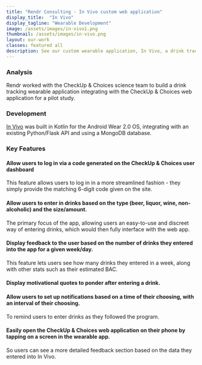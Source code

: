 ```yaml
---
title: "Rendr Consulting - In Vivo custom web application"
display_title:  "In Vivo"
display_tagline: "Wearable Development"
image: /assets/images/in-vivo1.png
thumbnail: /assets/images/in-vivo.png
layout: our-work
classes: featured all
description: See our custom wearable application, In Vivo, a drink tracker integrating with the CheckUp & Choices software-as-a-service product for addiction management and education.
---
```


### Analysis

Rendr worked with the CheckUp & Choices science team to build a drink tracking wearable application integrating with the CheckUp & Choices web application for a pilot study.

### Development

<a href="https://play.google.com/store/apps/details?id=us.a11online.checkupwearable&hl=en_US" target="_blank">In Vivo</a> was built in Kotlin for the Android Wear 2.0 OS, integrating with an existing Python/Flask API and using a MongoDB database.

### Key Features

#### Allow users to log in via a code generated on the CheckUp & Choices user dashboard

This feature allows users to log in in a more streamlined fashion - they simply provide the matching 6-digit code given on the site.

#### Allow users to enter in drinks based on the type (beer, liquor, wine, non-alcoholic) and the size/amount. 

The primary focus of the app, allowing users an easy-to-use and discreet way of entering drinks, which would then fully interface with the web app. 

#### Display feedback to the user based on the number of drinks they entered into the app for a given week/day.

This feature lets users see how many drinks they entered in a week, along with other stats such as their estimated BAC.

#### Display motivational quotes to ponder after entering a drink. 

#### Allow users to set up notifications based on a time of their choosing, with an interval of their choosing.

To remind users to enter drinks as they followed the program. 

#### Easily open the CheckUp & Choices web application on their phone by tapping on a screen in the wearable app.

So users can see a more detailed feedback section based on the data they entered into In Vivo.
